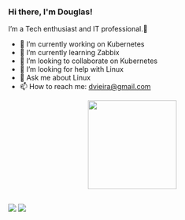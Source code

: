 ### Hi there, I'm Douglas!

I’m a Tech enthusiast and IT professional.👋

- 🔭 I’m currently working on Kubernetes
- 🌱 I’m currently learning Zabbix
- 👯 I’m looking to collaborate on Kubernetes
- 🤔 I’m looking for help with Linux
- 💬 Ask me about Linux
- 📫 How to reach me: dvieira@gmail.com

<div align="center">
  <a href="https://github.com/edbdsvi">
  <img height="180em" src="https://github-readme-stats.vercel.app/api?username=edbdsvi&show_icons=true&theme=dark&include_all_commits=true&count_private=true"/>
</div>
  
##

<div> 
  
  <a href = "mailto:contatorafaballerini@gmail.com"><img src="https://img.shields.io/badge/-Gmail-%23333?style=for-the-badge&logo=gmail&logoColor=white" target="_blank"></a>
  <a href="https://www.linkedin.com/in/douglasvieira" target="_blank"><img src="https://img.shields.io/badge/-LinkedIn-%230077B5?style=for-the-badge&logo=linkedin&logoColor=white" target="_blank"></a> 
 
</div>
